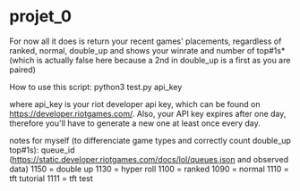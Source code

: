 # projet_0

For now all it does is return your recent games' placements, regardless of ranked, normal, double_up and shows your winrate and number of top#1s*
(which is actually false here because a 2nd in double_up is a first as you are paired)


How to use this script:
python3 test.py api_key

where api_key is your riot developer api key, which can be found on https://developer.riotgames.com/.
Also, your API key expires after one day, therefore you'll have to generate a new one at least once every day.




notes for myself (to differenciate game types and correctly count double_up top#1s): 
queue_id (https://static.developer.riotgames.com/docs/lol/queues.json and observed data)
    1150 = double up
    1130 = hyper roll
    1100 = ranked
    1090 = normal
    1110 = tft tutorial
    1111 = tft test